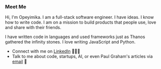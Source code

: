 <h3>Meet Me</h3>

Hi, I'm Opeyimika. I am a full-stack software engineer. I have ideas. I know how to write code. I am on a mission to build products that people use, love and share with their friends.

I have written code in languages and used frameworks just as Thanos gathered the infinity stones. I love writing JavaScript and Python.

 - Connect with me on [LinkedIn](https://www.linkedin.com/in/opeyimikaaremu/) 👨🏻‍💻
 - Talk to me about code, startups, AI, or even Paul Graham's articles via [email](mailto:opeyimikaaremu@gmail.com) 💌
